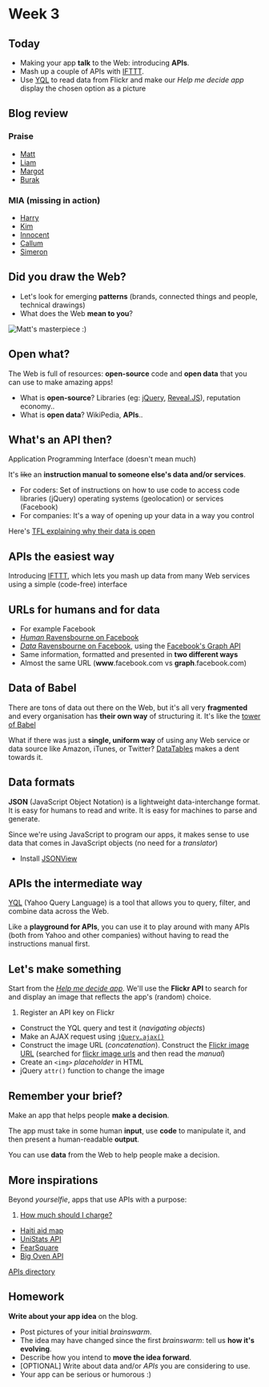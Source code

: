 # Week 3

## Today

* Making your app **talk** to the Web: introducing **APIs**.
* Mash up a couple of APIs with [IFTTT](https://ifttt.com/).
* Use [YQL](https://developer.yahoo.com/yql)  to read data from Flickr and make our *Help me decide app* display the chosen option as a picture


## Blog review 

### Praise 

* [Matt](http://www.fourthfloor.me/blogs/mstarr/2014/10/08/we-did-some-coding/)
* [Liam](http://www.fourthfloor.me/blogs/lparker/2014/10/12/week-1-dynamic-web-web14203/)
* [Margot](http://www.fourthfloor.me/blogs/mmercier/2014/10/09/first-session/)
* [Burak](http://www.fourthfloor.me/blogs/bozdemir/2014/10/08/week-1-dynamic-web-coding/)

### MIA (missing in action)
 
* [Harry](http://www.fourthfloor.me/blogs/hfoster) 
* [Kim](http://www.fourthfloor.me/blogs/ksalazar)
* [Innocent](http://www.fourthfloor.me/blogs/iSekajja)
* [Callum](http://www.fourthfloor.me/blogs/cholland)
* [Simeron](http://www.fourthfloor.me/blogs/staak)


## Did you draw the Web?

* Let's look for emerging **patterns** (brands, connected things and people, technical drawings)
* What does the Web **mean to you**?

![Matt's masterpiece :)](http://www.fourthfloor.me/blogs/mstarr/files/2014/10/Web-Drawing-1024x547.jpg)


## Open what?

The Web is full of resources: **open-source** code and **open data** that you can use to make amazing apps!

* What is **open-source**? Libraries (eg: [jQuery](http://jquery.com/), [Reveal.JS](http://lab.hakim.se/reveal-js/#/)), reputation economy..
* What is **open data**? WikiPedia, **APIs**.. 


## What's an API then?

Application Programming Interface (doesn't mean much)

It's ~~like~~ an **instruction manual to someone else's data and/or services**.

* For coders: Set of instructions on how to use code to access code libraries (jQuery) operating systems (geolocation) or services (Facebook)
* For companies: It's a way of opening up your data in a way you control

Here's [TFL explaining why their data is open](http://www.tfl.gov.uk/info-for/open-data-users/our-open-data)


## APIs the easiest way

Introducing [IFTTT](https://ifttt.com/), which lets you mash up data from many Web services using a simple (code-free) interface


## URLs for humans and for data 

* For example Facebook
* [*Human* Ravensbourne on Facebook](https://www.facebook.com/RavensbourneUK)
* [*Data* Ravensbourne on Facebook](http://graph.facebook.com/ravensbourneuk), using the [Facebook's Graph API](https://developers.facebook.com/docs/graph-api)
* Same information, formatted and presented in **two different ways**
* Almost the same URL (**www**.facebook.com vs **graph**.facebook.com)


## Data of Babel

There are tons of data out there on the Web, but it's all very **fragmented** and every organisation has **their own way** of structuring it. It's like the [tower of Babel](http://encyclopedia2.thefreedictionary.com/Babel%2c+Tower+of)

What if there was just a **single, uniform way** of using any Web service or data source like Amazon, iTunes, or Twitter? [DataTables](http://www.datatables.org/) makes a dent towards it.


## Data formats

**JSON** (JavaScript Object Notation) is a lightweight data-interchange format. It is easy for humans to read and write. It is easy for machines to parse and generate.

Since we're using JavaScript to program our apps, it makes sense to use data that comes in JavaScript objects (no need for a *translator*)
	 	
* Install [JSONView](https://chrome.google.com/webstore/detail/jsonview/chklaanhfefbnpoihckbnefhakgolnmc?hl=en)


## APIs the intermediate way

[YQL](https://developer.yahoo.com/yql) (Yahoo Query Language) is a tool that allows you to query, filter, and combine data across the Web.

Like a **playground for APIs**, you can use it to play around with many APIs (both from Yahoo and other companies) without having to read the instructions manual first. 


## Let's make something

Start from the [*Help me decide app*](http://codepen.io/baddeo/pen/KnxEF). We'll use the **Flickr API** to search for and display an image that reflects the app's (random) choice.

1. Register an API key on Flickr 
* Construct the YQL query and test it (*navigating objects*)
* Make an AJAX request using [`jQuery.ajax()`](http://api.jquery.com/jquery.ajax/)
* Construct the image URL (*concatenation*). Construct the [Flickr image URL](https://www.flickr.com/services/api/misc.urls.html) (searched for [flickr image urls](https://www.google.co.uk/webhp?#q=flickr+image+urls) and then read the *manual*) 
* Create an `<img>` *placeholder* in HTML
* jQuery `attr()` function to change the image


## Remember your brief?

Make an app that helps people **make a decision**.

The app must take in some human **input**, use **code** to manipulate it, and then present a human-readable **output**.

You can use **data** from the Web to help people make a decision.


## More inspirations

Beyond *yourselfie*, apps that use APIs with a purpose:

1. [How much should I charge?](http://thenuschool.com/how-much/)
*  [Haiti aid map](http://haiti.ngoaidmap.org/)
*  [UniStats API](https://unistats.direct.gov.uk/)
*  [FearSquare](http://data.gov.uk/apps/fearsquare)
*  [Big Oven API](http://api.bigoven.com/)

[APIs directory](http://www.programmableweb.com/category)


## Homework

**Write about your app idea** on the blog. 

* Post pictures of your initial *brainswarm*. 
* The idea may have changed since the first *brainswarm*: tell us **how it's evolving**.
* Describe how you intend to **move the idea forward**.
* [OPTIONAL] Write about data and/or *APIs* you are considering to use.
* Your app can be serious or humorous :)





